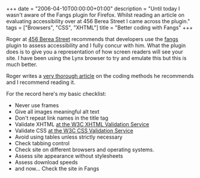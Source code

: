 +++
date = "2006-04-10T00:00:00+01:00"
description = "Until today I wasn't aware of the Fangs plugin for Firefox. Whilst reading an article on evaluating accessibility over at 456 Berea Street I came across the plugin."
tags = ["Browsers", "CSS", "XHTML"]
title = "Better coding with Fangs"
+++

Roger at <a href="http://www.456bereastreet.com/">456 Berea Street</a>
recommends that developers use the
<a href="http://www.standards-schmandards.com/index.php?2004/11/22/8-fangs-release-05">fangs</a>
plugin to assess accessibility and I fully concur with him. What the plugin does
is to give you a representation of how screen readers will see your site. I have
been using the Lynx browser to try and emulate this but this is much better.

Roger writes a [very thorough article][1] on the coding methods he recommends
and I recommend reading it.

For the record here's my basic checklist:

- Never use frames
- Give all images meaningful alt text
- Don't repeat link names in the title tag
- Validate XHTML [at the W3C XHTML Validation Service][2]
- Validate CSS [at the W3C CSS Validation Service][3]
- Avoid using tables unless strictly necessary
- Check tabbing control
- Check site on different browsers and operating systems.
- Assess site appearance without stylesheets
- Assess download speeds
- and now… Check the site in Fangs

[1]:
  http://www.456bereastreet.com/archive/200603/evaluating_website_accessibility_part_1_background_and_preparation/
[2]: http://validator.w3.org/
[3]: http://jigsaw.w3.org/css-validator/
